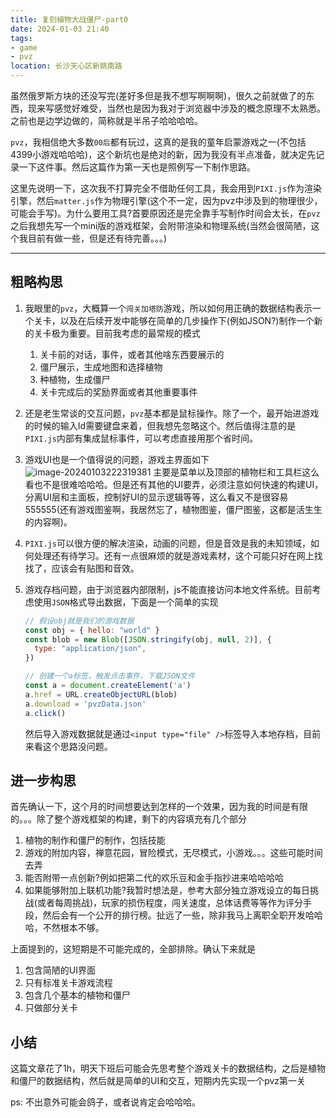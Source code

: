 ```yaml
---
title: 复刻植物大战僵尸-part0
date: 2024-01-03 21:40
tags:
- game
- pvz
location: 长沙天心区新姚南路
---
```


虽然俄罗斯方块的还没写完(差好多但是我不想写啊啊啊)，很久之前就做了的东西，现来写感觉好难受，当然也是因为我对于浏览器中涉及的概念原理不太熟悉。之前也是边学边做的，简称就是半吊子哈哈哈哈。

`pvz`，我相信绝大多数`00后`都有玩过，这真的是我的童年启蒙游戏之一(不包括4399小游戏哈哈哈)，这个新坑也是绝对的新，因为我没有半点准备，就决定先记录一下这件事。然后这篇作为第一天也是照例写一下制作思路。

这里先说明一下，这次我不打算完全不借助任何工具，我会用到`PIXI.js`作为渲染引擎，然后`matter.js`作为物理引擎(这个不一定，因为pvz中涉及到的物理很少，可能会手写)。为什么要用工具?首要原因还是完全靠手写制作时间会太长，在`pvz`之后我想先写一个mini版的游戏框架，会附带渲染和物理系统(当然会很简陋，这个我目前有做一些，但是还有待完善。。。)

---

## 粗略构思

1. 我眼里的`pvz`，大概算一个`闯关加塔防`游戏，所以如何用正确的数据结构表示一个关卡，以及在后续开发中能够在简单的几步操作下(例如JSON?)制作一个新的关卡极为重要。目前我考虑的最常规的模式

   1. 关卡前的对话，事件，或者其他啥东西要展示的
   2. 僵尸展示，生成地图和选择植物
   3. 种植物，生成僵尸
   4. 关卡完成后的奖励界面或者其他重要事件

2. 还是老生常谈的交互问题，`pvz`基本都是鼠标操作。除了一个，最开始进游戏的时候的输入Id需要键盘来着，但我想先忽略这个。然后值得注意的是`PIXI.js`内部有集成鼠标事件，可以考虑直接用那个省时间。

3. 游戏UI也是一个值得说的问题，游戏主界面如下
   ![image-20240103222319381](https://s2.loli.net/2024/01/03/1yMDFuxLXteRaWJ.png)
   主要是菜单以及顶部的植物栏和工具栏这么看也不是很难哈哈哈。但是还有其他的UI要弄，必须注意如何快速的构建UI，分离UI层和主面板，控制好UI的显示逻辑等等，这么看又不是很容易555555(还有游戏图鉴啊，我居然忘了，植物图鉴，僵尸图鉴，这都是活生生的内容啊)。

4. `PIXI.js`可以很方便的解决渲染，动画的问题，但是音效是我的未知领域，如何处理还有待学习。还有一点很麻烦的就是游戏素材，这个可能只好在网上找找了，应该会有贴图和音效。

5. 游戏存档问题，由于浏览器内部限制，js不能直接访问本地文件系统。目前考虑使用`JSON`格式导出数据，下面是一个简单的实现

   ```javascript
   // 假设obj就是我们的游戏数据
   const obj = { hello: "world" }
   const blob = new Blob([JSON.stringify(obj, null, 2)], {
     type: "application/json",
   })
   
   // 创建一个a标签，触发点击事件，下载JSON文件
   const a = document.createElement('a')
   a.href = URL.createObjectURL(blob)
   a.download = 'pvzData.json'
   a.click()
   ```

   然后导入游戏数据就是通过`<input type="file" />`标签导入本地存档，目前来看这个思路没问题。

## 进一步构思

首先确认一下，这个月的时间想要达到怎样的一个效果，因为我的时间是有限的。。。除了整个游戏框架的构建，剩下的内容填充有几个部分

1. 植物的制作和僵尸的制作，包括技能
2. 游戏的附加内容，禅意花园，冒险模式，无尽模式，小游戏。。。这些可能时间去弄
3. 能否附带一点创新?例如把第二代的欢乐豆和金手指抄进来哈哈哈哈
4. 如果能够附加上联机功能?我暂时想法是，参考大部分独立游戏设立的每日挑战(或者每周挑战)，玩家的损伤程度，闯关速度，总体话费等等作为评分手段，然后会有一个公开的排行榜。扯远了一些，除非我马上离职全职开发哈哈哈，不然根本不够。

上面提到的，这短期是不可能完成的，全部排除。确认下来就是

1. 包含简陋的UI界面
2. 只有标准关卡游戏流程
3. 包含几个基本的植物和僵尸
4. 只做部分关卡

## 小结

这篇文章花了1h，明天下班后可能会先思考整个游戏关卡的数据结构，之后是植物和僵尸的数据结构，然后就是简单的UI和交互，短期内先实现一个pvz第一关

ps: 不出意外可能会鸽子，或者说肯定会哈哈哈。